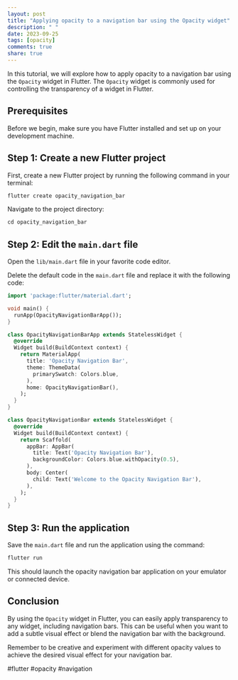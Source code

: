 ```yaml
---
layout: post
title: "Applying opacity to a navigation bar using the Opacity widget"
description: " "
date: 2023-09-25
tags: [opacity]
comments: true
share: true
---
```


In this tutorial, we will explore how to apply opacity to a navigation bar using the `Opacity` widget in Flutter. The `Opacity` widget is commonly used for controlling the transparency of a widget in Flutter.

## Prerequisites

Before we begin, make sure you have Flutter installed and set up on your development machine.

## Step 1: Create a new Flutter project

First, create a new Flutter project by running the following command in your terminal:

```dart
flutter create opacity_navigation_bar
```

Navigate to the project directory:

```dart
cd opacity_navigation_bar
```

## Step 2: Edit the `main.dart` file

Open the `lib/main.dart` file in your favorite code editor.

Delete the default code in the `main.dart` file and replace it with the following code:

```dart
import 'package:flutter/material.dart';

void main() {
  runApp(OpacityNavigationBarApp());
}

class OpacityNavigationBarApp extends StatelessWidget {
  @override
  Widget build(BuildContext context) {
    return MaterialApp(
      title: 'Opacity Navigation Bar',
      theme: ThemeData(
        primarySwatch: Colors.blue,
      ),
      home: OpacityNavigationBar(),
    );
  }
}

class OpacityNavigationBar extends StatelessWidget {
  @override
  Widget build(BuildContext context) {
    return Scaffold(
      appBar: AppBar(
        title: Text('Opacity Navigation Bar'),
        backgroundColor: Colors.blue.withOpacity(0.5),
      ),
      body: Center(
        child: Text('Welcome to the Opacity Navigation Bar'),
      ),
    );
  }
}
```

## Step 3: Run the application

Save the `main.dart` file and run the application using the command:

```dart
flutter run
```

This should launch the opacity navigation bar application on your emulator or connected device.

## Conclusion

By using the `Opacity` widget in Flutter, you can easily apply transparency to any widget, including navigation bars. This can be useful when you want to add a subtle visual effect or blend the navigation bar with the background.

Remember to be creative and experiment with different opacity values to achieve the desired visual effect for your navigation bar.

#flutter #opacity #navigation
